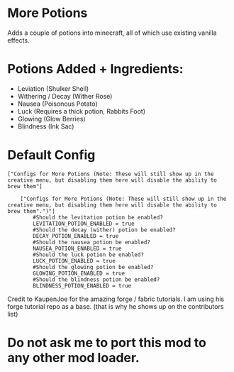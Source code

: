 # More Potions

Adds a couple of potions into minecraft, all of which use existing vanilla effects.



# Potions Added + Ingredients:

- Leviation (Shulker Shell)
- Withering / Decay (Wither Rose)
- Nausea (Poisonous Potato)
- Luck (Requires a thick potion, Rabbits Foot)
- Glowing (Glow Berries)
- Blindness (Ink Sac)

 
# Default Config
``` 
["Configs for More Potions (Note: These will still show up in the creative menu, but disabling them here will disable the ability to brew them"]

	["Configs for More Potions (Note: These will still show up in the creative menu, but disabling them here will disable the ability to brew them".")"]
		#Should the levitation potion be enabled?
		LEVITATION_POTION_ENABLED = true
		#Should the decay (wither) potion be enabled?
		DECAY_POTION_ENABLED = true
		#Should the nausea potion be enabled?
		NAUSEA_POTION_ENABLED = true
		#Should the luck potion be enabled?
		LUCK_POTION_ENABLED = true
		#Should the glowing potion be enabled?
		GLOWING_POTION_ENABLED = true
		#Should the blindness potion be enabled?
		BLINDNESS_POTION_ENABLED = true

```


Credit to KaupenJoe for the amazing forge / fabric tutorials. I am using his forge tutorial repo as a base. (that is why he shows up on the contributors list)


# Do not ask me to port this mod to any other mod loader. 
